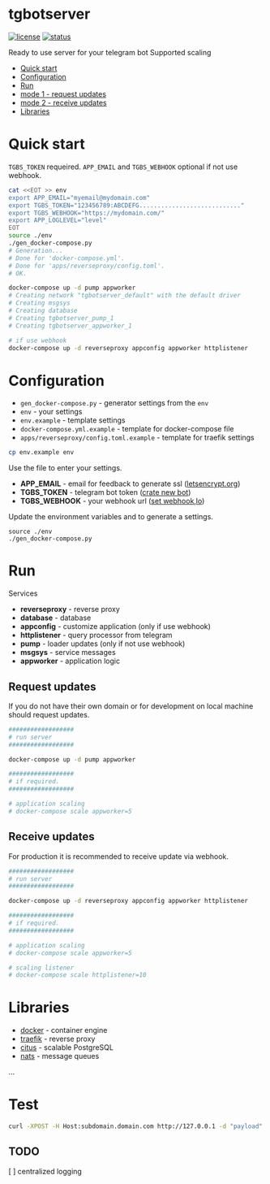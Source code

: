 # tgbotserver

[![license](https://img.shields.io/github/license/gebv/tgbotserver.svg)]()
[![status](https://img.shields.io/badge/status-development-blue.svg)]()

Ready to use server for your telegram bot
Supported scaling

* [Quick start](#quick-start)
* [Configuration](#configuration)
* [Run](#run)
 * [mode 1 - request updates](#request-updates)
 * [mode 2 - receive updates](#receive-updates)
* [Libraries](#libraries)

# Quick start

`TGBS_TOKEN` requeired. `APP_EMAIL`  and `TGBS_WEBHOOK` optional if not use webhook.

``` bash
cat <<EOT >> env
export APP_EMAIL="myemail@mydomain.com"
export TGBS_TOKEN="123456789:ABCDEFG............................"
export TGBS_WEBHOOK="https://mydomain.com/"
export APP_LOGLEVEL="level"
EOT
source ./env
./gen_docker-compose.py
# Generation...
# Done for 'docker-compose.yml'.
# Done for 'apps/reverseproxy/config.toml'.
# OK.

docker-compose up -d pump appworker
# Creating network "tgbotserver_default" with the default driver
# Creating msgsys
# Creating database
# Creating tgbotserver_pump_1
# Creating tgbotserver_appworker_1

# if use webhook
docker-compose up -d reverseproxy appconfig appworker httplistener
```

# Configuration

* `gen_docker-compose.py` - generator settings from the `env`
* `env` - your settings
* `env.example` - template settings
* `docker-compose.yml.example` - template for docker-compose file
* `apps/reverseproxy/config.toml.example` - template for traefik settings


``` bash
cp env.example env
```

Use the file to enter your settings.
* **APP_EMAIL** - email for feedback to generate ssl ([letsencrypt.org](https://letsencrypt.org))
* **TGBS_TOKEN** - telegram bot token ([crate new bot](https://core.telegram.org/bots#create-a-new-bot))
* **TGBS_WEBHOOK** - your webhook url ([set webhook,lo](https://core.telegram.org/bots/api#setwebhook))

Update the environment variables and to generate a settings.

```
source ./env
./gen_docker-compose.py
```

# Run

Services
* **reverseproxy** - reverse proxy
* **database** - database
* **appconfig** - customize application (only if use webhook)
* **httplistener** - query processor from telegram
* **pump** - loader updates (only if not use webhook)
* **msgsys** - service messages
* **appworker** - application logic

## Request updates

If you do not have their own domain or for development on local machine should request updates.

``` bash
##################
# run server
##################

docker-compose up -d pump appworker

##################
# if required.
##################

# application scaling
# docker-compose scale appworker=5
```

## Receive updates

For production it is recommended to receive update via webhook.

``` bash
##################
# run server
##################

docker-compose up -d reverseproxy appconfig appworker httplistener

##################
# if required.
##################

# application scaling
# docker-compose scale appworker=5

# scaling listener
# docker-compose scale httplistener=10
```


# Libraries

* [docker](https://github.com/docker/docker) - container engine
* [traefik](https://github.com/containous/traefik) - reverse proxy
* [citus](https://github.com/citusdata/citus) - scalable PostgreSQL
* [nats](https://github.com/nats-io/nats) - message queues

...

# Test

``` bash
curl -XPOST -H Host:subdomain.domain.com http://127.0.0.1 -d "payload"
```

## TODO

[ ] centralized logging 